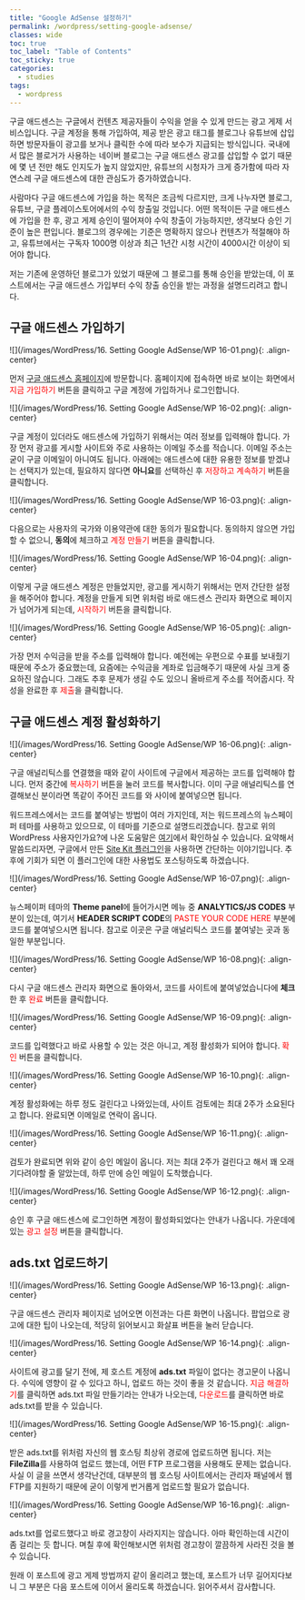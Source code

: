 ```yaml
---
title: "Google AdSense 설정하기"
permalink: /wordpress/setting-google-adsense/
classes: wide
toc: true
toc_label: "Table of Contents"
toc_sticky: true
categories:
  - studies
tags:
  - wordpress
---
```


구글 애드센스는 구글에서 컨텐츠 제공자들이 수익을 얻을 수 있게 만드는 광고 게제 서비스입니다. 구글 계정을 통해 가입하여, 제공 받은 광고 태그를 블로그나 유튜브에 삽입하면 방문자들이 광고를 보거나 클릭한 수에 따라 보수가 지급되는 방식입니다. 국내에서 많은 블로거가 사용하는 네이버 블로그는 구글 애드센스 광고를 삽입할 수 없기 때문에 몇 년 전만 해도 인지도가 높지 않았지만, 유튜브의 시청자가 크게 증가함에 따라 자연스레 구글 애드센스에 대한 관심도가 증가하였습니다.

사람마다 구글 애드센스에 가입을 하는 목적은 조금씩 다르지만, 크게 나누자면 블로그, 유튜브, 구글 플레이스토어에서의 수익 창출일 것입니다. 어떤 목적이든 구글 애드센스에 가입을 한 후, 광고 게제 승인이 떨어져야 수익 창출이 가능하지만, 생각보다 승인 기준이 높은 편입니다. 블로그의 경우에는 기준은 명확하지 않으나 컨텐츠가 적절해야 하고, 유튜브에서는 구독자 1000명 이상과 최근 1년간 시청 시간이 4000시간 이상이 되어야 합니다.

저는 기존에 운영하던 블로그가 있었기 때문에 그 블로그를 통해 승인을 받았는데, 이 포스트에서는 구글 애드센스 가입부터 수익 창출 승인을 받는 과정을 설명드리려고 합니다.

## 구글 애드센스 가입하기

![](/images/WordPress/16. Setting Google AdSense/WP 16-01.png){: .align-center}

먼저 [구글 애드센스 홈페이지](https://www.google.com/intl/ko_kr/adsense/start/)에 방문합니다. 홈페이지에 접속하면 바로 보이는 화면에서 <span style="color:red">지금 가입하기</span> 버튼을 클릭하고 구글 계정에 가입하거나 로그인합니다.

![](/images/WordPress/16. Setting Google AdSense/WP 16-02.png){: .align-center}

구글 계정이 있더라도 애드센스에 가입하기 위해서는 여러 정보를 입력해야 합니다. 가장 먼저 광고를 게시할 사이트와 주로 사용하는 이메일 주소를 적습니다. 이메일 주소는 굳이 구글 이메일이 아니여도 됩니다. 아래에는 애드센스에 대한 유용한 정보를 받겠냐는 선택지가 있는데, 필요하지 않다면 **아니요**를 선택하신 후 <span style="color:red">저장하고 계속하기</span> 버튼을 클릭합니다.

![](/images/WordPress/16. Setting Google AdSense/WP 16-03.png){: .align-center}

다음으로는 사용자의 국가와 이용약관에 대한 동의가 필요합니다. 동의하지 않으면 가입할 수 없으니, **동의**에 체크하고 <span style="color:red">계정 만들기</span> 버튼을 클릭합니다.

![](/images/WordPress/16. Setting Google AdSense/WP 16-04.png){: .align-center}

이렇게 구글 애드센스 계정은 만들었지만, 광고를 게시하기 위해서는 먼저 간단한 설정을 해주어야 합니다. 계정을 만들게 되면 위처럼 바로 애드센스 관리자 화면으로 페이지가 넘어가게 되는데, <span style="color:red">시작하기</span> 버튼을 클릭합니다.

![](/images/WordPress/16. Setting Google AdSense/WP 16-05.png){: .align-center}

가장 먼저 수익금을 받을 주소를 입력해야 합니다. 예전에는 우편으로 수표를 보내줬기 때문에 주소가 중요했는데, 요즘에는 수익금을 계좌로 입금해주기 때문에 사실 크게 중요하진 않습니다. 그래도 추후 문제가 생길 수도 있으니 올바르게 주소를 적어줍시다. 작성을 완료한 후 <span style="color:red">제출</span>을 클릭합니다.

## 구글 애드센스 계정 활성화하기

![](/images/WordPress/16. Setting Google AdSense/WP 16-06.png){: .align-center}

구글 애널리틱스를 연결했을 때와 같이 사이트에 구글에서 제공하는 코드를 입력해야 합니다. 먼저 중간에 <span style="color:red">복사하기</span> 버튼을 눌러 코드를 복사합니다. 이미 구글 애널리틱스를 연결해보신 분이라면 똑같이 주어진 코드를 <HEAD>와 </HEAD> 사이에 붙여넣으면 됩니다.

워드프레스에서는 코드를 붙여넣는 방법이 여러 가지인데, 저는 워드프레스의 뉴스페이퍼 테마를 사용하고 있으므로, 이 테마를 기준으로 설명드리겠습니다. 참고로 위의 WordPress 사용자인가요?에 나온 도움말은 [여기](https://support.google.com/adsense/answer/7527509?hl=ko)에서 확인하실 수 있습니다. 요약해서 말씀드리자면, 구글에서 만든 [Site Kit 플러그인](https://wordpress.org/plugins/google-site-kit/)을 사용하면 간단하는 이야기입니다. 추후에 기회가 되면 이 플러그인에 대한 사용법도 포스팅하도록 하겠습니다.

![](/images/WordPress/16. Setting Google AdSense/WP 16-07.png){: .align-center}

뉴스페이퍼 테마의 **Theme panel**에 들어가시면 메뉴 중 **ANALYTICS/JS CODES** 부분이 있는데, 여기서 **HEADER SCRIPT CODE**의 <span style="color:red">PASTE YOUR CODE HERE</span> 부분에 코드를 붙여넣으시면 됩니다. 참고로 이곳은 구글 애널리틱스 코드를 붙여넣는 곳과 동일한 부분입니다.

![](/images/WordPress/16. Setting Google AdSense/WP 16-08.png){: .align-center}

다시 구글 애드센스 관리자 화면으로 돌아와서, 코드를 사이트에 붙여넣었습니다에 **체크**한 후 <span style="color:red">완료</span> 버튼을 클릭합니다.

![](/images/WordPress/16. Setting Google AdSense/WP 16-09.png){: .align-center}

코드를 입력했다고 바로 사용할 수 있는 것은 아니고, 계정 활성화가 되어야 합니다. <span style="color:red">확인</span> 버튼을 클릭합니다.

![](/images/WordPress/16. Setting Google AdSense/WP 16-10.png){: .align-center}

계정 활성화에는 하루 정도 걸린다고 나와있는데, 사이트 검토에는 최대 2주가 소요된다고 합니다. 완료되면 이메일로 연락이 옵니다.

![](/images/WordPress/16. Setting Google AdSense/WP 16-11.png){: .align-center}

검토가 완료되면 위와 같이 승인 메일이 옵니다. 저는 최대 2주가 걸린다고 해서 꽤 오래 기다려야할 줄 알았는데, 하루 만에 승인 메일이 도착했습니다.

![](/images/WordPress/16. Setting Google AdSense/WP 16-12.png){: .align-center}

승인 후 구글 애드센스에 로그인하면 계정이 활성화되었다는 안내가 나옵니다. 가운데에 있는 <span style="color:red">광고 설정</span> 버튼을 클릭합니다.

## ads.txt 업로드하기

![](/images/WordPress/16. Setting Google AdSense/WP 16-13.png){: .align-center}

구글 애드센스 관리자 페이지로 넘어오면 이전과는 다른 화면이 나옵니다. 팝업으로 광고에 대한 팁이 나오는데, 적당히 읽어보시고 화살표 버튼을 눌러 닫습니다.

![](/images/WordPress/16. Setting Google AdSense/WP 16-14.png){: .align-center}

사이트에 광고를 달기 전에, 제 호스트 계정에 **ads.txt** 파일이 없다는 경고문이 나옵니다. 수익에 영향이 갈 수 있다고 하니, 업로드 하는 것이 좋을 것 같습니다. <span style="color:red">지금 해결하기</span>를 클릭하면 ads.txt 파일 만들기라는 안내가 나오는데, <span style="color:red">다운로드</span>를 클릭하면 바로 ads.txt를 받을 수 있습니다.

![](/images/WordPress/16. Setting Google AdSense/WP 16-15.png){: .align-center}

받은 ads.txt를 위처럼 자신의 웹 호스팅 최상위 경로에 업로드하면 됩니다. 저는 **FileZilla**를 사용하여 업로드 했는데, 어떤 FTP 프로그램을 사용해도 문제는 없습니다. 사실 이 글을 쓰면서 생각난건데, 대부분의 웹 호스팅 사이트에서는 관리자 패널에서 웹 FTP를 지원하기 때문에 굳이 이렇게 번거롭게 업로드할 필요가 없습니다.

![](/images/WordPress/16. Setting Google AdSense/WP 16-16.png){: .align-center}

ads.txt를 업로드했다고 바로 경고창이 사라지지는 않습니다. 아마 확인하는데 시간이 좀 걸리는 듯 합니다. 며칠 후에 확인해보시면 위처럼 경고창이 깔끔하게 사라진 것을 볼 수 있습니다.

원래 이 포스트에 광고 게제 방법까지 같이 올리려고 했는데, 포스트가 너무 길어지다보니 그 부분은 다음 포스트에 이어서 올리도록 하겠습니다. 읽어주셔서 감사합니다.